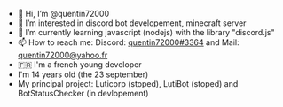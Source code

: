 - 👋 Hi, I’m @quentin72000
- 👀 I’m interested in discord bot developement, minecraft server
- 🌱 I’m currently learning javascript (nodejs) with the library "discord.js"
- 📫 How to reach me: Discord: [quentin72000#3364](https://discord.com/users/611938209366016000) and Mail: [quentin72000@yahoo.fr](mailto:quentin72000@yahoo.fr)
- 🇫🇷 I'm a french young developer
- I'm 14 years old (the 23 september)
- My principal project: Luticorp (stoped), LutiBot (stoped) and BotStatusChecker (in devlopement)
